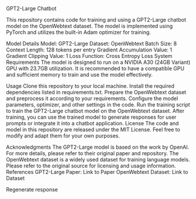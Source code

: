 GPT2-Large Chatbot

This repository contains code for training and using a GPT2-Large chatbot model on the OpenWebtext dataset. The model is implemented using PyTorch and utilizes the built-in Adam optimizer for training.

Model Details
Model: GPT2-Large
Dataset: OpenWebtext
Batch Size: 8
Context Length: 128 tokens per entry
Gradient Accumulation Value: 1
Gradient Clipping Value: 1
Loss Function: Cross Entropy Loss
System Requirements
The model is designed to run on a NVIDIA A30 (24GB Variant) GPU with 23.7GB utilization. It is recommended to have a compatible GPU and sufficient memory to train and use the model effectively.

Usage
Clone this repository to your local machine.
Install the required dependencies listed in requirements.txt.
Prepare the OpenWebtext dataset and preprocess it according to your requirements.
Configure the model parameters, optimizer, and other settings in the code.
Run the training script to train the GPT2-Large chatbot model on the OpenWebtext dataset.
After training, you can use the trained model to generate responses for user prompts or integrate it into a chatbot application.
License
The code and model in this repository are released under the MIT License. Feel free to modify and adapt them for your own purposes.

Acknowledgments
The GPT2-Large model is based on the work by OpenAI. For more details, please refer to their original paper and repository.
The OpenWebtext dataset is a widely used dataset for training language models. Please refer to the original source for licensing and usage information.
References
GPT2-Large Paper: Link to Paper
OpenWebtext Dataset: Link to Dataset





Regenerate response
